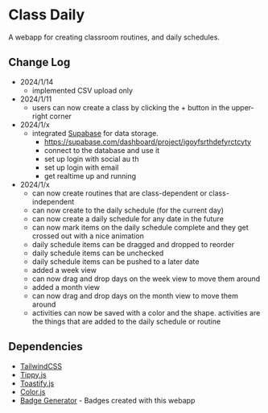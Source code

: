 # Class Daily
A webapp for creating classroom routines, and daily schedules.

## Change Log
- 2024/1/14
    - implemented CSV upload only
- 2024/1/11
    - users can now create a class by clicking the + button in the upper-right corner
- 2024/1/x
    - integrated [Supabase](https://supabase.com/) for data storage.
        - https://supabase.com/dashboard/project/igoyfsrthdefyrctcyty
        - connect to the database and use it
        - set up login with social au th
        - set up login with email
        - get realtime up and running
- 2024/1/x
    - can now create routines that are class-dependent or class-independent
    - can now create to the daily schedule (for the current day)
    - can now create a daily schedule for any date in the future
    - can now mark items on the daily schedule complete and they get crossed out with a nice animation
    - daily schedule items can be dragged and dropped to reorder
    - daily schedule items can be unchecked
    - daily schedule items can be pushed to a later date
    - added a week view
    - can now drag and drop days on the week view to move them around
    - added a month view
    - can now drag and drop days on the month view to move them around
    - activities can now be saved with a color and the shape. activities are the things that are added to the daily schedule or routine

## Dependencies
- [TailwindCSS](https://tailwindcss.com/)
- [Tippy.js](https://github.com/atomiks/tippyjs)
- [Toastify.js](https://github.com/aleab/toastify)
- [Color.js](https://colorjs.io/)
- [Badge Generator](https://michaelcurrin.github.io/badge-generator/#/generic) - Badges created with this webapp

